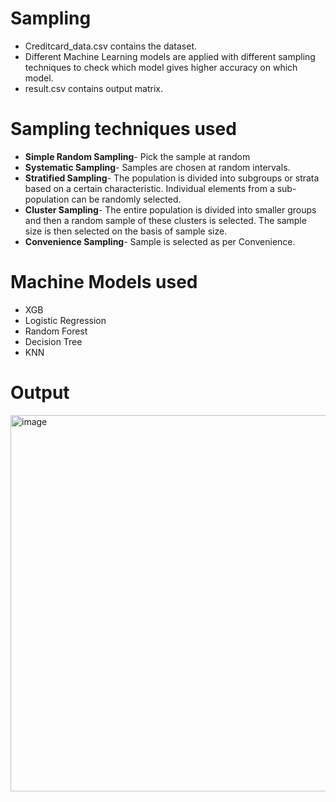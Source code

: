 # Sampling
- Creditcard_data.csv contains the dataset.
- Different Machine Learning models are applied with different sampling techniques to check which model gives higher accuracy on which model.
- result.csv contains output matrix.

# Sampling techniques used
- **Simple Random Sampling**- Pick the sample at random
- **Systematic Sampling**- Samples are chosen at random intervals.
- **Stratified Sampling**- The population is divided into subgroups or strata based on a certain characteristic. Individual elements from a sub-population can be randomly selected.
- **Cluster Sampling**- The entire population is divided into smaller groups and then a random sample of these clusters is selected. The sample size is then selected on the basis of sample size.
- **Convenience Sampling**- Sample is selected as per Convenience.

# Machine Models used
- XGB
- Logistic Regression
- Random Forest
- Decision Tree
- KNN

# Output
<img width="602" alt="image" src="https://user-images.githubusercontent.com/83395642/219961928-5384ae75-37c4-4130-b944-b04ddc55624c.png">
